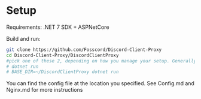 # Setup

Requirements:
.NET 7 SDK + ASPNetCore

Build and run:
```sh
git clone https://github.com/Fosscord/Discord-Client-Proxy
cd Discord-Client-Proxy/DiscordClientProxy
#pick one of these 2, depending on how you manage your setup. Generally, the second is recommended:
# dotnet run
# BASE_DIR=~/DiscordClientProxy dotnet run
```

You can find the config file at the location you specified. See Config.md and Nginx.md for more instructions
